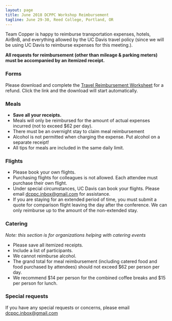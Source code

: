 ```yaml
---
layout: page
title: June 2018 DCPPC Workshop Reimbursement
tagline: June 29-30, Reed College, Portland, OR
---
```


Team Copper is happy to reimburse transportation expenses, hotels, AirBnB, 
and everything allowed by the UC Davis travel policy 
(since we will be using UC Davis to reimburse expenses for this meeting.). 

**All requests for reimbursement (other than mileage & parking meters)
must be accompanied by an itemized receipt.**

### Forms

Please download and complete the [Travel Reimbursement Worksheet](https://github.com/dcppc/2018-june-workshop/raw/master/docs/TravelReimbursementWorksheet.doc) for a refund. Click the link and the download will start automatically. 

### Meals

- **Save all your receipts.** 
- Meals will only be reimbursed for the amount of actual expenses incurred (not to exceed $62 per day). 
- There must be an overnight stay to claim meal reimbursement
- Alcohol is not permitted when charging the expense. Put alcohol on a separate receipt!
- All tips for meals are included in the same daily limit.

### Flights

- Please book your own flights. 
- Purchasing flights for colleagues is not allowed. Each attendee must purchase their own flight. 
- Under special circumstances, UC Davis can book your flights. Please email dcppc.inbox@gmail.com for assistance. 
- If you are staying for an extended period of time, you must submit a quote for comparison flight leaving the day after the conference. We can only reimburse up to the amount of the non-extended stay.

### Catering

_Note: this section is for organizations helping with catering events_

- Please save all itemized receipts. 
- Include a list of participants.
- We cannot reimburse alcohol.
- The grand total for meal reimbursement (including catered food and food purchased by attendees) should not exceed $62 per person per day. 
- We recommend $14 per person for the combined coffee breaks and $15 per person for lunch.

### Special requests

If you have any special requests or concerns, please email dcppc.inbox@gmail.com
